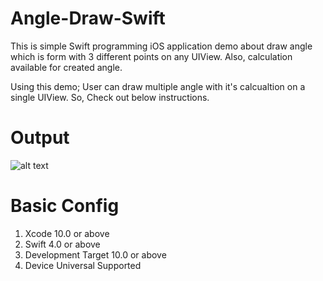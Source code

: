 # Angle-Draw-Swift

This is simple Swift programming iOS application demo about draw angle which is form with 3 different points on any UIView.
Also, calculation available for created angle.

Using this demo; User can draw multiple angle with it's calcualtion on a single UIView. So, Check out below instructions.

# Output

![alt text](https://raw.githubusercontent.com/username/projectname/branch/path/to/img.png)

# Basic Config

1. Xcode 10.0 or above
2. Swift 4.0 or above
3. Development Target 10.0 or above
4. Device Universal Supported
